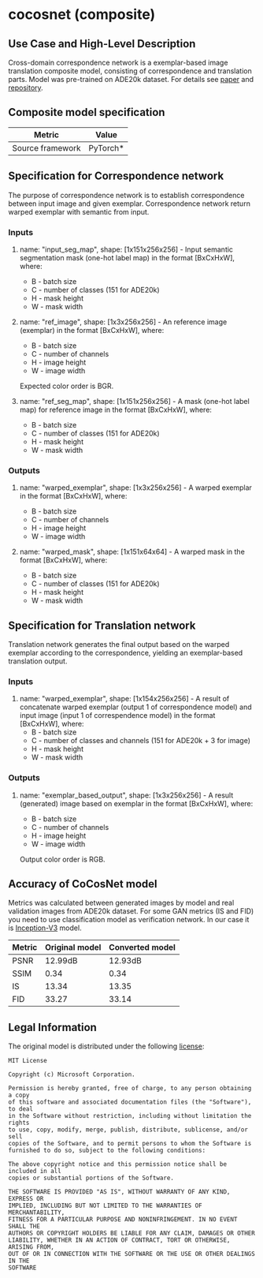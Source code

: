 # cocosnet (composite)

## Use Case and High-Level Description

Cross-domain correspondence network is a exemplar-based image translation composite model, consisting of correspondence and translation parts. Model was pre-trained on ADE20k dataset.
For details see [paper](https://arxiv.org/pdf/2004.05571) and [repository](https://github.com/microsoft/CoCosNet).

## Composite model specification

| Metric                          | Value                                     |
|---------------------------------|-------------------------------------------|
| Source framework                | PyTorch\*                                  |

## Specification for Correspondence network

The purpose of correspondence network is to establish correspondence between input image and given exemplar.
Correspondence network return warped exemplar with semantic from input.

### Inputs

1. name: "input_seg_map", shape: [1x151x256x256] - Input semantic segmentation mask (one-hot label map) in the format [BxCxHxW],
   where:
    - B - batch size
    - C - number of classes (151 for ADE20k)
    - H - mask height
    - W - mask width

2. name: "ref_image", shape: [1x3x256x256] - An reference image (exemplar) in the format [BxCxHxW],
   where:
    - B - batch size
    - C - number of channels
    - H - image height
    - W - image width

    Expected color order is BGR.

3. name: "ref_seg_map", shape: [1x151x256x256] - A mask (one-hot label map) for reference image in the format [BxCxHxW],
   where:
    - B - batch size
    - C - number of classes (151 for ADE20k)
    - H - mask height
    - W - mask width

### Outputs

1. name: "warped_exemplar", shape: [1x3x256x256] - A warped exemplar in the format [BxCxHxW],
   where:
    - B - batch size
    - C - number of channels
    - H - image height
    - W - image width

2. name: "warped_mask", shape: [1x151x64x64] - A warped mask in the format [BxCxHxW],
   where:
    - B - batch size
    - C - number of classes (151 for ADE20k)
    - H - mask height
    - W - mask width

## Specification for Translation network

Translation network generates the final output based on the warped exemplar according to the correspondence, yielding an exemplar-based translation output.

### Inputs

1. name: "warped_exemplar", shape: [1x154x256x256] - A result of concatenate warped exemplar (output 1 of correspondence model) and input image   (input 1 of correspendence model)  in the format [BxCxHxW],
   where:
    - B - batch size
    - C - number of classes and channels (151 for ADE20k + 3 for image)
    - H - mask height
    - W - mask width

### Outputs

1. name: "exemplar_based_output", shape: [1x3x256x256] - A result (generated) image based on exemplar in the format [BxCxHxW],
   where:
    - B - batch size
    - C - number of channels
    - H - image height
    - W - image width

    Output color order is RGB.

## Accuracy of CoCosNet model
Metrics was calculated between generated images by model and real validation images from ADE20k dataset.
For some GAN metrics (IS and FID) you need to use classification model as verification network.
In our case it is [Inception-V3](../googlenet-v3/googlenet-v3.md) model.

| Metric | Original model | Converted model |
| ------ | -------------- | --------------- |
| PSNR   | 12.99dB        | 12.93dB         |
| SSIM   | 0.34           | 0.34            |
| IS     | 13.34          | 13.35           |
| FID    | 33.27          | 33.14           |

## Legal Information

The original model is distributed under the following
[license](https://github.com/microsoft/CoCosNet/blob/master/LICENSE):

```
MIT License

Copyright (c) Microsoft Corporation.

Permission is hereby granted, free of charge, to any person obtaining a copy
of this software and associated documentation files (the "Software"), to deal
in the Software without restriction, including without limitation the rights
to use, copy, modify, merge, publish, distribute, sublicense, and/or sell
copies of the Software, and to permit persons to whom the Software is
furnished to do so, subject to the following conditions:

The above copyright notice and this permission notice shall be included in all
copies or substantial portions of the Software.

THE SOFTWARE IS PROVIDED "AS IS", WITHOUT WARRANTY OF ANY KIND, EXPRESS OR
IMPLIED, INCLUDING BUT NOT LIMITED TO THE WARRANTIES OF MERCHANTABILITY,
FITNESS FOR A PARTICULAR PURPOSE AND NONINFRINGEMENT. IN NO EVENT SHALL THE
AUTHORS OR COPYRIGHT HOLDERS BE LIABLE FOR ANY CLAIM, DAMAGES OR OTHER
LIABILITY, WHETHER IN AN ACTION OF CONTRACT, TORT OR OTHERWISE, ARISING FROM,
OUT OF OR IN CONNECTION WITH THE SOFTWARE OR THE USE OR OTHER DEALINGS IN THE
SOFTWARE
```
